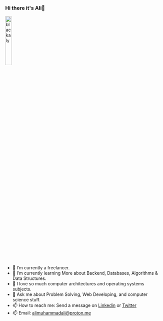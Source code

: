 ### Hi there it's Ali👋 

<img src="https://komarev.com/ghpvc/?username=blackaly&label=Profile%20views&color=A325E2&labelColor=FFFFFF&style=for-the-badge" alt="blackaly" width=20%/>
<!--
**ma7moud3zim/ma7moud3zim** is a ✨ _special_ ✨ repository because its `README.md` (this file) appears on your GitHub profile.
-->

- 🔭 I’m currently a freelancer.
- 🌱 I’m currently learning More about Backend, Databases, Algorithms & Data Structures.
- 🌱 I love so much computer architectures and operating systems subjects.
- 💬 Ask me about Problem Solving, Web Developing, and computer science stuff.
- 📫 How to reach me: Send a message on [Linkedin](https://www.linkedin.com/in/ali-mashally/) or [Twitter](https://twitter.com/ali_mashally)
- 📫 Email: alimuhammadali@proton.me
